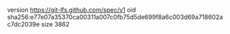 version https://git-lfs.github.com/spec/v1
oid sha256:e77e07a35370ca00311a007c0fb75d5de699f8a6c003d69a718602ac7dc2039e
size 3862

